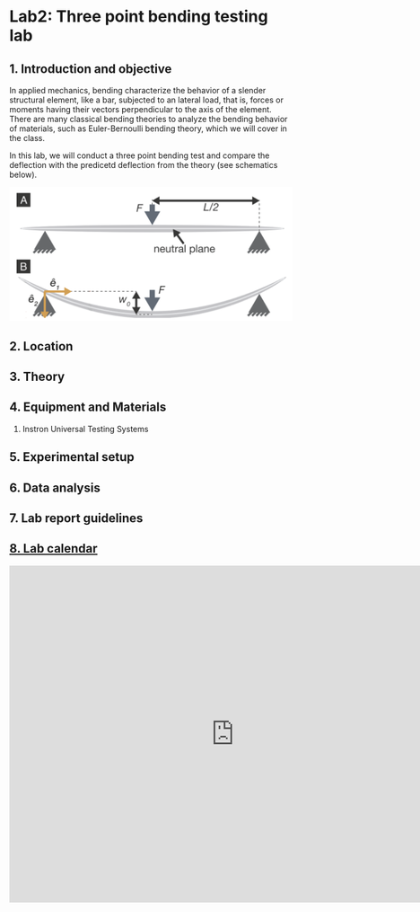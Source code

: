 
# Lab2: Three point bending testing lab

## 1. Introduction and objective
In applied mechanics, bending characterize the behavior of a slender structural element, like a bar, subjected to an lateral load, that is, forces or moments having their vectors perpendicular to the  axis of the element.
There are many classical bending theories to analyze the bending behavior of materials, such as Euler-Bernoulli bending theory, which we will cover in the class.

In this lab, we will conduct a three point bending test and compare the deflection with the predicetd deflection from the theory (see schematics below).

<img src="lab2.png" alt="drawing" width="600"/>

## 2. Location


## 3. Theory




## 4. Equipment and Materials

1. Instron Universal Testing Systems


## 5. Experimental setup


## 6. Data analysis


## 7. Lab report guidelines

## [8. Lab calendar](https://calendar.google.com/calendar/embed?src=c_nsp31ijldagno1anhf9mm7c2vo%40group.calendar.google.com&ctz=America%2FNew_York)

<iframe src="https://calendar.google.com/calendar/embed?src=c_nsp31ijldagno1anhf9mm7c2vo%40group.calendar.google.com&ctz=America%2FNew_York" style="border: 0" width="800" height="600" frameborder="0" scrolling="no"></iframe>